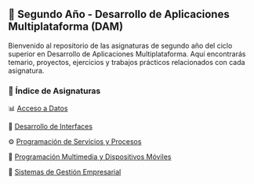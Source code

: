## 📘 Segundo Año - Desarrollo de Aplicaciones Multiplataforma (DAM)

Bienvenido al repositorio de las asignaturas de segundo año del ciclo superior en Desarrollo de Aplicaciones Multiplataforma. Aquí encontrarás temario, proyectos, ejercicios y trabajos prácticos relacionados con cada asignatura.

### 📂 Índice de Asignaturas

   📊 [Acceso a Datos](https://github.com/xdghostbx/DAM_Distancia/tree/main/DAM_Distancia/DAM2/Acceso%20a%20datos)

   🎨 [Desarrollo de Interfaces](https://github.com/xdghostbx/DAM_Distancia/tree/main/DAM_Distancia/DAM2/Desarrollo%20de%20Interfaces)

   ⚙️ [Programación de Servicios y Procesos](https://github.com/xdghostbx/DAM_Distancia/tree/main/DAM_Distancia/DAM2/Programacion%20de%20Servicios%20y%20Procesos)
   
   📱  [Programación Multimedia y Dispositivos Móviles](https://github.com/xdghostbx/DAM_Distancia/tree/main/DAM_Distancia/DAM2/Programacion%20Multimedia%20y%20dispositivos%20Moviles)

   🏢 [Sistemas de Gestión Empresarial](https://github.com/xdghostbx/DAM_Distancia/tree/main/DAM_Distancia/DAM2/Sistemas%20de%20Gestion%20Empresarial)
